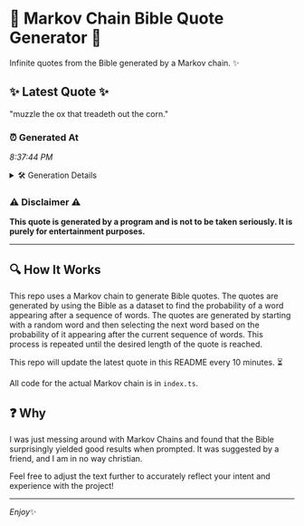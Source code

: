 # 📖 Markov Chain Bible Quote Generator 📖

Infinite quotes from the Bible generated by a Markov chain. ✨

## ✨ Latest Quote ✨
"muzzle the ox that treadeth out the corn."

### ⏰ Generated At
*8:37:44 PM*

<details>
    <summary>🛠️ Generation Details</summary>
    <p>
        <strong>🌱 Seed:</strong> muzzle<br>
        <strong>🔄 Iterations:</strong> 7<br>
        <strong>📜 Context History:</strong><br>[ muzzle ]: the<br>[ muzzle, the ]: ox<br>[ muzzle, the, ox ]: that<br>[ muzzle, the, ox, that ]: treadeth<br>[ muzzle, the, ox, that, treadeth ]: out<br>[ muzzle, the, ox, that, treadeth, out ]: the<br>[ the, ox, that, treadeth, out, the ]: corn.<br>
    </p>
</details>

### ⚠️ Disclaimer ⚠️
**This quote is generated by a program and is not to be taken seriously. It is purely for entertainment purposes.**

---

## 🔍 How It Works

This repo uses a Markov chain to generate Bible quotes. The quotes are generated by using the Bible as a dataset to find the probability of a word appearing after a sequence of words. The quotes are generated by starting with a random word and then selecting the next word based on the probability of it appearing after the current sequence of words. This process is repeated until the desired length of the quote is reached.

This repo will update the latest quote in this README every 10 minutes. ⏳

All code for the actual Markov chain is in `index.ts`.

## ❓ Why

I was just messing around with Markov Chains and found that the Bible surprisingly yielded good results when prompted. 
It was suggested by a friend, and I am in no way christian.

Feel free to adjust the text further to accurately reflect your intent and experience with the project!

---

*Enjoy*✨
